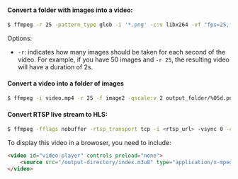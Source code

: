 #### Convert a folder with images into a video:

```bash
$ ffmpeg -r 25 -pattern_type glob -i '*.png' -c:v libx264 -vf "fps=25,format=yuv420p" out.mp4
```

Options:

  * `-r`: indicates how many images should be taken for each second of the video. For example, if you have 50 images and `-r 25`, the resulting video will have a duration of 2s.


#### Convert a video into a folder of images

```bash
$ ffmpeg -i video.mp4 -r 25 -f image2 -qscale:v 2 output_folder/%05d.png
```

#### Convert RTSP live stream to HLS:

```bash
$ ffmpeg -fflags nobuffer -rtsp_transport tcp -i <rtsp_url> -vsync 0 -copyts -vcodec copy -movflags frag_keyframe+empty_moov -an -hls_flags delete_segments+append_list -f segment -segment_list_flags live -segment_time 0.5 -segment_list_size 1 -segment_format mpegts -segment_list <output_directory>/index.m3u8 -segment_list_type m3u8 -segment_list_entry_prefix <output_directory>/ <output_directory>/%3d.ts
```

To display this video in a browoser, you need to include:

```html
<video id="video-player" controls preload="none">
    <source src="/output-directory/index.m3u8" type="application/x-mpegURL">
</video>
```
